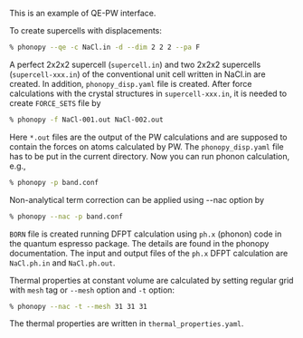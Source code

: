 This is an example of QE-PW interface.

To create supercells with displacements:

```bash
% phonopy --qe -c NaCl.in -d --dim 2 2 2 --pa F
```

A perfect 2x2x2 supercell (`supercell.in`) and two 2x2x2 supercells
(`supercell-xxx.in`) of the conventional unit cell written in NaCl.in are
created. In addition, `phonopy_disp.yaml` file is created. After force
calculations with the crystal structures in `supercell-xxx.in`, it is needed to
create `FORCE_SETS` file by

```bash
% phonopy -f NaCl-001.out NaCl-002.out
```

Here `*.out` files are the output of the PW calculations and are supposed to
contain the forces on atoms calculated by PW. The `phonopy_disp.yaml` file has
to be put in the current directory. Now you can run phonon calculation, e.g.,

```bash
% phonopy -p band.conf
```

Non-analytical term correction can be applied using --nac option by

```bash
% phonopy --nac -p band.conf
```

`BORN` file is created running DFPT calculation using `ph.x` (phonon) code in
the quantum espresso package. The details are found in the phonopy
documentation. The input and output files of the `ph.x` DFPT calculation are
`NaCl.ph.in` and `NaCl.ph.out`.

Thermal properties at constant volume are calculated by setting regular grid
with `mesh` tag or `--mesh` option and `-t` option:

```bash
% phonopy --nac -t --mesh 31 31 31
```

The thermal properties are written in `thermal_properties.yaml`.
